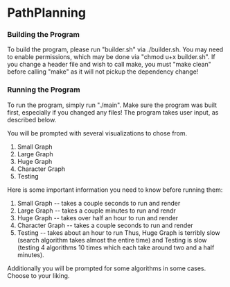 # PathPlanning

### Building the Program
To build the program, please run "builder.sh" via ./builder.sh. You may need to enable permissions, which may be done via "chmod u+x builder.sh". If you change a header file and wish to call make, you must "make clean" before calling "make" as it will not pickup the dependency change!

### Running the Program
To run the program, simply run "./main". Make sure the program was built first, especially if you changed any files! The program takes user input, as described below.

You will be prompted with several visualizations to chose from. 
1. Small Graph
2. Large Graph
3. Huge Graph
4. Character Graph
5. Testing

Here is some important information you need to know before running them:
1. Small Graph -- takes a couple seconds to run and render
2. Large Graph -- takes a couple minutes to run and rendr
3. Huge Graph -- takes over half an hour to run and render
4. Character Graph -- takes a couple seconds to run and render
5. Testing -- takes about an hour to run
Thus, Huge Graph is terribly slow (search algorithm takes almost the entire time) and Testing is slow (testing 4 algorithms 10 times which each take around two and a half minutes).

Additionally you will be prompted for some algorithms in some cases. Choose to your liking.
